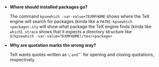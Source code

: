 * **Where should installed packages go?**

    The command `kpsewhich -var-value=TEXMFHOME` shows where the TeX engine
    will search for packages (kinda like a `PATH`). `kpsewhich <package>.sty`
    will show what package the TeX engine finds (kinda like `which`). `strace`
    shows that it expects a directory structure like `$(kpsewhich
    -var-value=TEXMFHOME)/tex/<package>`

* **Why are quotation marks the wrong way?**

    TeX wants quotes written as `\`\`` and `''` for opening and closing
    quotations, respectively.
